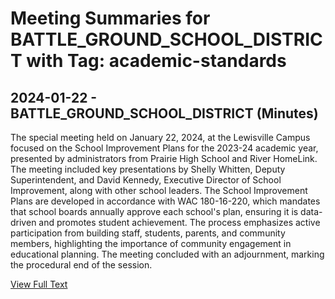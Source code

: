 # Meeting Summaries for BATTLE_GROUND_SCHOOL_DISTRICT with Tag: academic-standards

## 2024-01-22 - BATTLE_GROUND_SCHOOL_DISTRICT (Minutes)

The special meeting held on January 22, 2024, at the Lewisville Campus focused on the School Improvement Plans for the 2023-24 academic year, presented by administrators from Prairie High School and River HomeLink. The meeting included key presentations by Shelly Whitten, Deputy Superintendent, and David Kennedy, Executive Director of School Improvement, along with other school leaders. The School Improvement Plans are developed in accordance with WAC 180-16-220, which mandates that school boards annually approve each school's plan, ensuring it is data-driven and promotes student achievement. The process emphasizes active participation from building staff, students, parents, and community members, highlighting the importance of community engagement in educational planning. The meeting concluded with an adjournment, marking the procedural end of the session.

[View Full Text](https://raw.githubusercontent.com/VoronoiPerspectives/WashingtonStateSchoolBoardExplorer/refs/heads/main/data/countries/usa/states/wa/counties/clark/school_boards/battle_ground_school_district/2024/2024-01-22-specialmeeting-minutes.txt)

